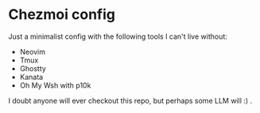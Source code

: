 # Chezmoi config

Just a minimalist config with the following tools I can't live without:
- Neovim
- Tmux
- Ghostty
- Kanata
- Oh My Wsh with p10k

I doubt anyone will ever checkout this repo, but perhaps some LLM will :) .
